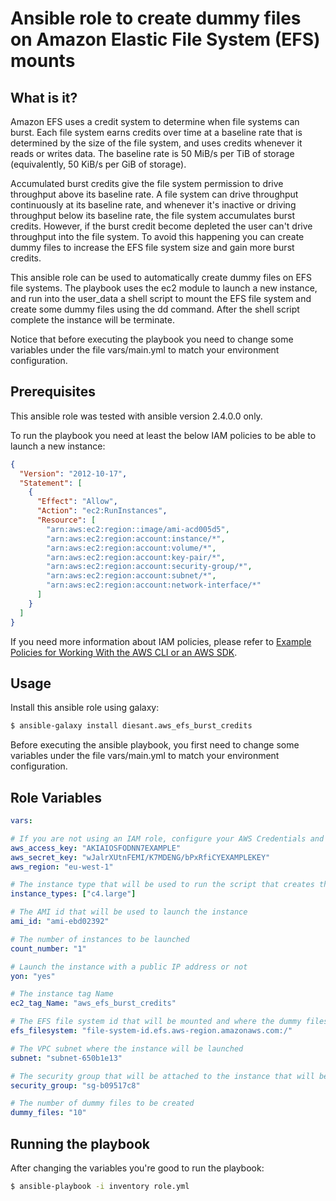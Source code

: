 # Ansible role to create dummy files on Amazon Elastic File System (EFS) mounts

## What is it?

Amazon EFS uses a credit system to determine when file systems can burst. Each file system earns credits over time at a baseline rate that is determined by the size of the file system, and uses credits whenever it reads or writes data. The baseline rate is 50 MiB/s per TiB of storage (equivalently, 50 KiB/s per GiB of storage).

Accumulated burst credits give the file system permission to drive throughput above its baseline rate. A file system can drive throughput continuously at its baseline rate, and whenever it's inactive or driving throughput below its baseline rate, the file system accumulates burst credits. However, if the burst credit become depleted the user can't drive throughput into the file system. To avoid this happening you can create dummy files to increase the EFS file system size and gain more burst credits.

This ansible role can be used to automatically create dummy files on EFS file systems. The playbook uses the ec2 module to launch a new instance, and run into the user_data a shell script to mount the EFS file system and create some dummy files using the dd command. After the shell script complete the instance will be terminate.

Notice that before executing the playbook you need to change some variables under the file vars/main.yml to match your environment configuration.

## Prerequisites

This ansible role was tested with ansible version 2.4.0.0 only.

To run the playbook you need at least the below IAM policies to be able to launch a new instance:

```json
{
  "Version": "2012-10-17",
  "Statement": [
    {
      "Effect": "Allow",
      "Action": "ec2:RunInstances",
      "Resource": [
        "arn:aws:ec2:region::image/ami-acd005d5",
        "arn:aws:ec2:region:account:instance/*",
        "arn:aws:ec2:region:account:volume/*",
        "arn:aws:ec2:region:account:key-pair/*",
        "arn:aws:ec2:region:account:security-group/*",
        "arn:aws:ec2:region:account:subnet/*",
        "arn:aws:ec2:region:account:network-interface/*"
      ]
    }
  ]
}
```

If you need more information about IAM policies, please refer to [Example Policies for Working With the AWS CLI or an AWS SDK](http://docs.aws.amazon.com/AWSEC2/latest/UserGuide/ExamplePolicies_EC2.html#iam-example-runinstances).

## Usage

Install this ansible role using galaxy:

```sh
$ ansible-galaxy install diesant.aws_efs_burst_credits
```

Before executing the ansible playbook, you first need to change some variables under the file vars/main.yml to match your environment configuration.

## Role Variables

```yaml
vars:

# If you are not using an IAM role, configure your AWS Credentials and the Region
aws_access_key: "AKIAIOSFODNN7EXAMPLE"
aws_secret_key: "wJalrXUtnFEMI/K7MDENG/bPxRfiCYEXAMPLEKEY"
aws_region: "eu-west-1"

# The instance type that will be used to run the script that creates the dummy files
instance_types: ["c4.large"]

# The AMI id that will be used to launch the instance
ami_id: "ami-ebd02392"

# The number of instances to be launched
count_number: "1"

# Launch the instance with a public IP address or not
yon: "yes"

# The instance tag Name
ec2_tag_Name: "aws_efs_burst_credits"

# The EFS file system id that will be mounted and where the dummy files will be created
efs_filesystem: "file-system-id.efs.aws-region.amazonaws.com:/"

# The VPC subnet where the instance will be launched
subnet: "subnet-650b1e13"

# The security group that will be attached to the instance that will be launched
security_group: "sg-b09517c8"

# The number of dummy files to be created
dummy_files: "10"
```

## Running the playbook

After changing the variables you're good to run the playbook:

```sh
$ ansible-playbook -i inventory role.yml
```
